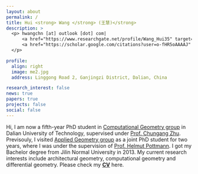 ```yaml
---
layout: about
permalink: /
title: Hui <strong> Wang </strong> (王慧)</strong>
description: >
  <p> hwangchn [at] outlook [dot] com|
      <a href="https://www.researchgate.net/profile/Wang_Hui35" target="_blank" title="GitHub"><i class="fab fa-github"></i> Research Gate</a> |  
      <a href="https://scholar.google.com/citations?user=o-fHR5oAAAAJ" target="_blank" title="Google Scholar"><i class="ai ai-google-scholar"></i> Google Scholar</a>
  </p>

profile:
  align: right
  image: me2.jpg
  address: Linggong Road 2, Ganjingzi District, Dalian, China

research_interest: false
news: true
papers: true
projects: false
social: false
---
```


Hi, I am now a fifth-year PhD student in <a href="https://math.dlut.edu.cn/English/About_us/Institutes.htm" target="\_blank"> Computational Geometry group</a> in Dalian University of Technology, supervised under <a href="http://faculty.dlut.edu.cn/zhu/zh_CN/index.htm" target="\_blank">Prof. Chungang Zhu</a>.
Previsouly, I visited <a href="https://www.geometrie.tuwien.ac.at/geom/ig/index.php" target="\_blank">Applied Geometry group</a> as a joint PhD student for two years, where I was
under the supervision of <a href="https://www.geometrie.tuwien.ac.at/geom/ig/pottmann/index.php" target="\_blank">Prof. Helmut Pottmann</a>.
I got my Bachelor degree from Jilin Normal University in 2013.
My current research interests include architectural geometry, computational geometry and differential geometry.
Please check my
<a href="https://WWmore.github.io/hwang/assets/pub/hwang-cv.pdf" target="\_blank"><b>CV</b></a> here.

<!--  Hi, I am now a joint PhD student in <a href="https://www.geometrie.tuwien.ac.at/geom/ig/index.php" target="\_blank">Applied Geometry group</a> under the supervision of <a href="https://www.geometrie.tuwien.ac.at/geom/ig/pottmann/index.php" target="\_blank">Prof. Helmut Pottmann</a>.
Before coming to Vienna, I studied in <a href="https://math.dlut.edu.cn/English/About_us/Institutes.htm" target="\_blank"> Computational Geometry group</a> in Dalian University of Technology, supervised under <a href="http://faculty.dlut.edu.cn/zhu/zh_CN/index.htm" target="\_blank">Prof. Chungang Zhu</a>.

My visiting research is supported by China Scholarship Council (CSC).-->

<!-- Hi, I am now a joint PhD student in TU Wien and Dalian University of Technology, supervised under <a href="https://www.geometrie.tuwien.ac.at/geom/ig/pottmann/index.php" target="\_blank">Prof. Helmut Pottmann</a> in <a href="https://www.geometrie.tuwien.ac.at/geom/ig/index.php" target="\_blank">Applied Geometry group</a> and <a href="http://faculty.dlut.edu.cn/zhu/zh_CN/index.htm" target="\_blank">Prof. Chungang Zhu</a> in <a href="https://math.dlut.edu.cn/English/About_us/Institutes.htm" target="\_blank">Computational Geometry group</a>.
My visiting research is supported by China Scholarship Council (CSC). -->
